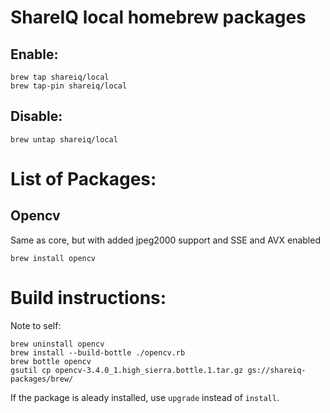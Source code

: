 # ShareIQ local homebrew packages

## Enable:

```shell
brew tap shareiq/local
brew tap-pin shareiq/local
```

## Disable:

```shell
brew untap shareiq/local
```

# List of Packages:

## Opencv

Same as core, but with added jpeg2000 support and SSE and AVX enabled

```shell
brew install opencv
```

# Build instructions:

Note to self:

```
brew uninstall opencv
brew install --build-bottle ./opencv.rb
brew bottle opencv
gsutil cp opencv-3.4.0_1.high_sierra.bottle.1.tar.gz gs://shareiq-packages/brew/
```

If the package is aleady installed, use `upgrade` instead of `install`.
